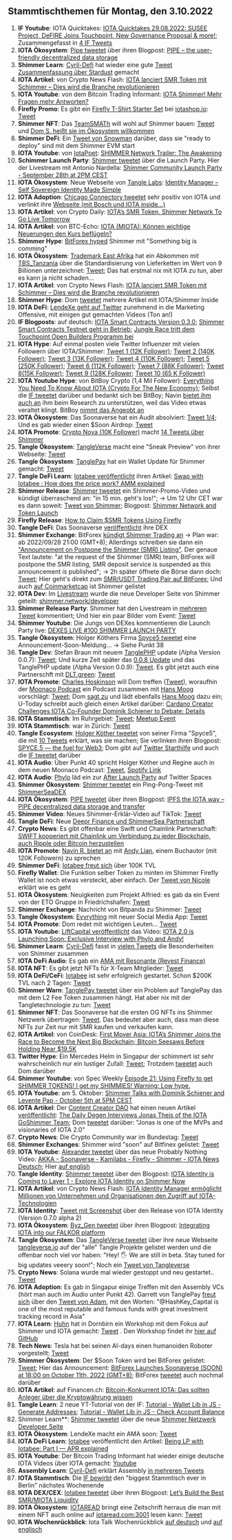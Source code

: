 ## Stammtischthemen für Montag, den 3.10.2022

1. **IF Youtube**: IOTA Quicktakes: [IOTA Quicktakes 29.08.2022: SUSEE Project, DeFIRE Joins Touchpoint, New Governance Proposal & more!](https://www.youtube.com/watch?v=mUlFg7h1V80); Zusammengefasst in [4 IF Tweets](https://twitter.com/iota/status/1574323033430544387?s=20&t=u1GN9rGt8FYrel5jz68mRA)
2. **IOTA Ökosystem**: [Pipe tweetet](https://twitter.com/PIPE_DATA/status/1574414923752476676?s=20&t=u1GN9rGt8FYrel5jz68mRA) über ihren Blogpost: [PIPE – the user-friendly decentralized data storage](https://tanglehub.eu/pipe-pipe-the-user-friendly-decentralized-data-storage/)
3. **Shimmer Learn**: [Cyril-Defi](https://twitter.com/cyrilXBT) hat wieder eine gute [Tweet Zusammenfassung über Stardust](https://twitter.com/cyrilXBT/status/1574458832780132352?s=20&t=u1GN9rGt8FYrel5jz68mRA) gemacht
4. **IOTA Artikel**: von Crypto News Flash: [IOTA lanciert SMR Token mit Schimmer – Dies wird die Branche revolutionieren](https://www.crypto-news-flash.com/de/iota-startet-smr-token-mit-shimmer-kurs-steigt-bereits/)
5. **IOTA Youtube**: von dem Bitcoin Trading Informant: [IOTA Shimmer! Mehr Fragen mehr Antworten?](https://www.youtube.com/watch?v=b2KWAl9yekM)
6. **Firefly Promo**: Es gibt ein [Firefly T-Shirt Starter Set](https://iotashop.io/shop/shirts/firefly/firefly-starter-kit-limited-yoti-edition/) bei [iotashop.io](iotashop.io): [Tweet](https://twitter.com/iotashop/status/1574658018360295424?s=20&t=u1GN9rGt8FYrel5jz68mRA)
7. **Shimmer NFT**: Das [TeamSMATh](https://twitter.com/TeamSMATh) will wohl auf Shimmer bauen: [Tweet](https://twitter.com/TeamSMATh/status/1574505445686902852?s=20&t=u1GN9rGt8FYrel5jz68mRA) und [Dom S. heißt sie im Ökosystem willkommen](https://twitter.com/DomSchiener/status/1574646642774769665?s=20&t=u1GN9rGt8FYrel5jz68mRA)
8. **Shimmer DeFi**: Ein [Tweet von Snowman](https://twitter.com/SnowMan_Finance/status/1574620877144338432?s=20&t=u1GN9rGt8FYrel5jz68mRA) darüber, dass sie "ready to deploy" sind mit dem Shimmer EVM start
9. **IOTA Youtube**: von [IotaPoet](https://twitter.com/IotaPoet): [SHIMMER Network Trailer: The Awakening](https://www.youtube.com/watch?v=EoVu3OFS7Vg)
10. **Schimmer Launch Party**: [Shimmer tweetet](https://twitter.com/shimmernet/status/1574778399163387905?s=20&t=zrn6lxHJUw2wd3JZP4xd1A) über die Launch Party. Hier der Livestream mit Antonio Nardella: [Shimmer Community Launch Party - September 28th at 2PM CEST](https://www.youtube.com/watch?v=MgznoGFPhA8)
11. **IOTA Ökosystem**: Neue Webseite von [Tangle Labs](https://twitter.com/Tangle_Labs): [Identity Manager – Self Sovereign Identity Made Simple](https://tanglelabs.io/identity-manager-self-sovereign-identity-made-simple/)
12. **IOTA Adoption**: [Chicago Connectory tweetet](https://twitter.com/connectory/status/1574520696054636545?s=20&t=4Vffzomwlmby9_vugusiOw) sehr positiv von IOTA und verlinkt ihre [Webseite (mit Bosch und IOTA inside...)](https://chicagoconnectory.com/community-iot-experience/)
13. **IOTA Artikel**: von Crypto Daily: [IOTA’s SMR Token, Shimmer Network To Go Live Tomorrow](https://cryptodaily.co.uk/2022/09/iota-s-smr-token-shimmer-network-to-go-live-tomorrow)
14. **IOTA Artikel**: von BTC-Echo: [IOTA (MIOTA): Können wichtige Neuerungen den Kurs beflügeln?](https://www.btc-echo.de/news/iota-miota-koennen-wichtige-neuerungen-den-kurs-befluegeln-151446/)
15. **Shimmer Hype**: [BitForex hyped](https://twitter.com/bitforexcom/status/1574675578510184448?s=20&t=Bd3M7Y_vECVg7Vv5JqGdUg) Shimmer mit "Something big is comming"
16. **IOTA Ökosystem**: [Trademark East Afrika](https://twitter.com/TradeMarkEastA) hat ein Abkommen mit [TBS_Tanzania](https://twitter.com/TBS_Tanzania) über die Standardisierung von Lieferketten im Wert von 9 Billionen unterzeichnet: [Tweet](https://twitter.com/TradeMarkEastA/status/1574336544542019584?s=20&t=drdSxfzUYmiKxXl9B__tHA); Das hat erstmal nix mit IOTA zu tun, aber es kann ja nicht schaden...
17. **IOTA Artikel**: von Crypto News Flash: [IOTA lanciert SMR Token mit Schimmer – Dies wird die Branche revolutionieren](https://www.crypto-news-flash.com/de/iota-startet-smr-token-mit-shimmer-kurs-steigt-bereits/)
18. **Shimmer Hype**: Dom [tweetet](https://twitter.com/DomSchiener/status/1574756674363080704?s=20&t=u1GN9rGt8FYrel5jz68mRA) mehrere Artikel mit IOTA/Shimmer Inside
19. **IOTA DeFi**: [LendeXe geht auf Twitter](https://twitter.com/LendeXeFinance) zunehmend in die Marketing Offensive, mit einigen gut gemachten Videos (Ton an!)
20. **IF Blogposts**: auf deutsch: [IOTA Smart Contracts Version 0.3.0](https://iota-kurs.de/iota-smart-contracts-version-0-3-0/); [Shimmer Smart Contracts Testnet geht in Betrieb](https://iota-kurs.de/shimmer-smart-contracts-testnet-geht-in-betrieb/); [Jungle Race tritt dem Touchpoint Open Builders Programm bei](https://iota-kurs.de/jungle-race-tritt-dem-touchpoint-open-builders-programm-bei/)
21. **IOTA Hype**: Auf einmal posten viele Twitter Influenzer mit vielen Followern über IOTA/Shimmer: [Tweet 1 (12K Follower)](https://twitter.com/coinesper/status/1574829941283328008?s=20&t=7oKAl3oVLAII131nnGEUeg); [Tweet 2 (140K Follower)](https://twitter.com/machinelearnflx/status/1574644875747811330?s=20&t=7oKAl3oVLAII131nnGEUeg); [Tweet 3 (13K Follower)](https://twitter.com/ihub_crypto/status/1574826172491468800?s=20&t=7oKAl3oVLAII131nnGEUeg); [Tweet 4 (110K Follower)](https://twitter.com/TheDustyBC/status/1574830311380201477?s=20&t=7oKAl3oVLAII131nnGEUeg); [Tweet 5 (250K Follower)](https://twitter.com/AltCryptoGems/status/1574849606965293057?s=20&t=6A_I_OrJHdhzUXmD6G1VLw); [Tweet 6 (112K Follower)](https://twitter.com/TheDustyBC/status/1574830311380201477?s=20&t=tD3nY5J5e7GWpm6K3ErNYA); [Tweet 7 (88K Follower)](https://twitter.com/THECHAINMEDIA/status/1575573197738586112?s=20&t=QCYp8OVUeVWsUr_oHTJZKg); [Tweet 8(15K Follower)](https://twitter.com/bitforexcom/status/1575696944994754564?s=20&t=FdIV7_B-QHyGYcloICP1HA); [Tweet 9 (128K Follower](https://twitter.com/bitforexcom/status/1575839479436570624?s=20&t=vo8G-xQTFJFd-QFZaB52iA); [Tweet 10 (65 K Follower)](https://twitter.com/coinspotau/status/1576358354338750464?s=20&t=mZhHAL6ss3rO43KGht9smg)
22. **IOTA Youtube Hype**: von BitBoy Crypto (1,4 Mil Follower): [Everything You Need To Know About IOTA (Crypto For The New Economy)](https://twitter.com/TheDustyBC/status/1574830311380201477?s=20&t=7oKAl3oVLAII131nnGEUeg); Selbst die [IF tweetet](https://twitter.com/iota/status/1575019495277592576?s=20&t=ath-9Ez-CiOcYWUzoIUxuA) darüber und bedankt sich bei BitBoy; Navin [bietet ihm auch an](https://twitter.com/navinram999/status/1574853845515177992?s=20&t=ath-9Ez-CiOcYWUzoIUxuA) ihm beim Research zu unterstützen, weil das Video etwas veraltet klingt. BitBoy [nimmt das Angeobt an](https://twitter.com/Bitboy_Crypto/status/1574871958231064602?s=20&t=ath-9Ez-CiOcYWUzoIUxuA)
23. **IOTA Ökosystem**: Das Soonaverse hat ein Audit absolviert: [Tweet 1/4](https://twitter.com/soon_labs/status/1574824816305004544); Und es gab wieder einen $Soon Airdrop: [Tweet](https://twitter.com/soon_labs/status/1574979714514657280?s=20&t=ath-9Ez-CiOcYWUzoIUxuA)
24. **IOTA Promote**: [Crypto Nova (10K Follower)](https://twitter.com/CryptoGirlNova) macht [14 Tweets über Shimmer](https://twitter.com/CryptoGirlNova/status/1574866255428943872?s=20&t=ath-9Ez-CiOcYWUzoIUxuA)
25. **Tangle Ökosystem**: [TangleVerse](https://twitter.com/TangleVerseWeb) macht eine "Sneak Preview" von ihrer Webseite: [Tweet](https://twitter.com/TangleVerseWeb/status/1575048310179926017?s=20&t=ath-9Ez-CiOcYWUzoIUxuA)
26. **Tangle Ökosystem**: [TanglePay](https://twitter.com/tanglepaycom) hat ein Wallet Update für Shimmer gemacht: [Tweet](https://twitter.com/tanglepaycom/status/1575057725431590913?s=20&t=ath-9Ez-CiOcYWUzoIUxuA)
27. **Tangle DeFi Learn**: [Iotabee veröffentlicht](https://twitter.com/iotabee/status/1575047935485571072?s=20&t=sJwvfMEXvPegac3IsIz06Q) ihren Artikel: [Swap with Iotabee : How does the price work? AMM explained](https://medium.com/@iotabee/swap-with-iotabee-how-does-the-price-work-amm-explained-c57332798fea)
28. **Shimmer Release**: [Shimmer tweetet](https://twitter.com/shimmernet/status/1575059129948934149?s=20&t=sJwvfMEXvPegac3IsIz06Q) ein Shimmer-Promo-Video und kündigt überraschend an: "in 15 min. geht's los!"; -> Um 12 Uhr CET war es dann soweit: [Tweet von Shimmer](https://twitter.com/shimmernet/status/1575062856084725760?s=20&t=OVi6TspW0zNvz0MfUq-jtA); Blogpost: [Shimmer Network and Token Launch](https://blog.shimmer.network/shimmer-network-and-token-launch/)
29. **Firefly Release**: [How to Claim $SMR Tokens Using Firefly](https://blog.shimmer.network/how-to-claim-smr-firefly/)
30. **Tangle DeFi**: Das Soonaverse [veröffentlicht](https://twitter.com/soon_labs/status/1575110315603161089?s=20&t=hzIQHhIc1MQplPDWIT6HWw) ihre DEX
31. **Shimmer Exchange**: BitForex [kündigt Shimmer Trading an](https://twitter.com/bitforexcom/status/1575085061476560898?s=20&t=GxRzlbxc6apKsFsMe8yVWA) -> Plan war: ab 2022/09/28 21:00 (GMT+8); Allerdings schreiben sie dann ein ["Announcement on Postpone the Shimmer (SMR) Listing"](https://support.bitforex.com/hc/en-us/articles/10966587214105-Announcement-on-Postpone-the-Shimmer-SMR-Listing). Der genaue Text lautete: "at the request of the Shimmer (SMR) team, BitForex will postpone the SMR listing, SMR deposit service is suspended as this announcement is published"; -> 2h später öffnete die Börse dann doch: [Tweet](https://twitter.com/bitforexcom/status/1575144036494897152?s=20&t=YcNDz879pJANS2A3axdhpw); Hier geht's direkt zum [SMR/USDT Trading Pair auf BitForex](https://www.bitforex.com/en/spot/smr_usdt); Und auch [auf Coinmarketcap](https://coinmarketcap.com/currencies/shimmer/) ist Shimmer gelistet
32. **IOTA Dev**: Im [Livestream](https://www.youtube.com/watch?v=a1KGRaPONBE) wurde die neue Developer Seite von Shimmer geteilt: [shimmer.network/developer](https://shimmer.network/developer)
33. **Shimmer Release Party**: Shimmer hat den Livestream in [mehreren Tweet](https://twitter.com/shimmernet/status/1575090453480980481?s=20&t=yAY7dg0XYAtFBdC_S0Ygdw) kommentiert; Und hier ein paar Bilder vom Event: [Tweet](https://twitter.com/shimmernet/status/1575425169157492736?s=20&t=QBVpOgNjR1XGRrCPlaUpig)
34. **Shimmer Youtube**: Die Jungs von DEXes kommentieren die Launch Party live: [DEXES LIVE #100 SHIMMER LAUNCH PARTY](https://www.youtube.com/watch?v=MH_PP9sfxcs&t=6214s)
35. **Tangle Ökosystem**: Holger Köthers Firma [Spyce5 tweetet](https://twitter.com/SPYCE_5/status/1575370226841034753?s=20&t=tD3nY5J5e7GWpm6K3ErNYA) eine Announcement-Soon-Meldung... -> Siehe Punkt 38
36. **Tangle Dev**: Stefan Braun mit neuem [TanglePHP](https://twitter.com/tanglePHP) update (Λlpha Version 0.0.7): [Tweet](https://twitter.com/tanglePHP/status/1575048952743088128?s=20&t=tD3nY5J5e7GWpm6K3ErNYA); Und kurze Zeit später das [0.0.8 Update](https://twitter.com/tanglePHP/status/1575435978071834625?s=20&t=_ZCWKSgL_PC3IdHDn49g4g) und das TanglePHP update (Λlpha Version 0.0.9): [Tweet](https://twitter.com/tanglePHP/status/1575536198243782663?s=20&t=wF975pLHrF2scI95jfBqQA). Es gibt jetzt auch eine Partnerschft mit [DLT.green](https://twitter.com/dlt_green): [Tweet](https://twitter.com/dlt_green/status/1575540737214713881?s=20&t=wF975pLHrF2scI95jfBqQA)
37. **IOTA Promote**: [Charles Hoskinson](https://twitter.com/IOHK_Charles) will Dom treffen ([Tweet](https://twitter.com/IOHK_Charles/status/1575318678358216706?s=20&t=tD3nY5J5e7GWpm6K3ErNYA)), woraufhin der [Moonaco Podcast](https://twitter.com/MoonacoPodcast) ein Podcast zusammen mit [Hans Moog](https://twitter.com/hus_qy) vorschlägt: [Tweet](https://twitter.com/MoonacoPodcast/status/1575343587671379974?s=20&t=tD3nY5J5e7GWpm6K3ErNYA); Dom [sagt zu](https://twitter.com/DomSchiener/status/1575390297235853315?s=20&t=tD3nY5J5e7GWpm6K3ErNYA) und lädt ebenfalls [Hans Moog](https://twitter.com/hus_qy) dazu ein; U-Today schreibt auch gleich einen Artikel darüber: [Cardano Creator Challenges IOTA Co-Founder Dominik Schiener to Debate: Details](https://u.today/cardano-creator-challenges-iota-co-founder-dominik-schiener-to-debate-details)
38. **IOTA Stammtisch**: Im Ruhrgebiet: [Tweet](https://twitter.com/IotaPunks_71/status/1575386662154260481?s=20&t=tD3nY5J5e7GWpm6K3ErNYA); [Meetup Event](https://www.meetup.com/de-DE/the-future-of-web3-iota-stammtisch-ruhrgebiet/events/288790893/)
39. **IOTA Stammtisch**: war in Zürich: [Tweet](https://twitter.com/ZurichIota/status/1575420817713893376?s=20&t=NucJG_UwlD5xPiB0MaEWtQ)
40. **Tangle Ecosystem**: [Holger Köther tweetet](https://twitter.com/HolgerKoether/status/1575463053369417737?s=20&t=W1Rj1bu-8MUbS1hnL64DPg) von seiner Firma "Spyce5", die mit [10 Tweets](https://twitter.com/SPYCE_5/status/1575462083814215684?s=20&t=YSg4SMemO2LkRrKMa07ZQg) erklärt, was sie machen; Sie verlinken ihren Blogpost: [SPYCE.5 — the fuel for Web3](https://spyce5.medium.com/spyce-5-the-fuel-for-web3-83a4df6dfa7e); Dom gibt auf [Twitter Starthilfe](https://twitter.com/DomSchiener/status/1575465490029355012?s=20&t=NucJG_UwlD5xPiB0MaEWtQ) und auch die [IF tweetet](https://twitter.com/iota/status/1575473606632640512?s=20&t=BfhqAt3Ozl49vZPv82NZuQ) darüber
41. **IOTA Audio**: Über Punkt 40 spricht Holger Köther und Regine auch in dem neuen Moonaco Podcast: [Tweet](https://twitter.com/MoonacoPodcast/status/1575458788458504193?s=20&t=NucJG_UwlD5xPiB0MaEWtQ), [Spotify Link](https://open.spotify.com/episode/1pyhY1BNOML8I5m2Xjsntj?si=r5q-ZEQET46h_JN1RmO8sw&nd=1)
42. **IOTA Audio**: [Phylo](https://twitter.com/PhyloIota) läd ein zur [After Launch Party](https://twitter.com/PhyloIota/status/1575452207595458561?s=20&t=NucJG_UwlD5xPiB0MaEWtQ) auf Twitter Spaces
43. **Shimmer Ökosystem**: [Shimmer tweetet](https://twitter.com/shimmernet/status/1575465498623578112?s=20&t=NucJG_UwlD5xPiB0MaEWtQ) ein Ping-Pong-Tweet mit [ShimmerSeaDEX](https://twitter.com/ShimmerSeaDEX)
44. **IOTA Ökosystem**: [PIPE tweetet](https://twitter.com/PIPE_DATA/status/1575441826948988928?s=20&t=NucJG_UwlD5xPiB0MaEWtQ) über ihren Blogpost: [IPFS the IOTA way – PIPE decentralized data storage and transfer](https://tanglehub.eu/ipfs-the-iota-way/)
45. **Shimmer Video**: Neues Shimmer-Erklär-Video auf TikTok: [Tweet](https://twitter.com/cryptochefs_io/status/1575184404947017728?s=20&t=BfhqAt3Ozl49vZPv82NZuQ)
46. **Tangle DeFi**: Neue [Deepr Finance und ShimmerSea Partnerschaft](https://medium.com/@Deepr.Finance/deepr-finance-and-shimmersea-partnership-bedbbe7af40d)
47. **Crypto News**: Es gibt offenbar eine Swift und Chainlink Partnerschaft: [SWIFT kooperiert mit Chainlink um Verbindung zu jeder Blockchain, auch Ripple oder Bitcoin herzustellen](https://www.crypto-news-flash.com/de/chainlink-verbindet-die-swift-und-blockchain-welt/?feed_id=10484&_unique_id=63359ec5539b9)
48. **IOTA Promote**: [Navin R. bietet an](https://twitter.com/navinram999/status/1575471437195927553?s=20&t=BfhqAt3Ozl49vZPv82NZuQ) mit [Andy Lian](https://twitter.com/anndylian), einem Buchautor (mit 120K Followern) zu sprechen
49. **Shimmer DeFi**: [Iotabee freut sich](https://twitter.com/iotabee/status/1575487615608188928?s=20&t=AdT1WU3X0TGwyExiGEbRrg) über 100K TVL 
50. **Firefly Wallet**: Die Funktion selber Token zu minten im Shimmer Firefly Wallet ist noch etwas versteckt, aber einfach. Der [Tweet von Nicole](https://twitter.com/cheerful_nicole/status/1575496341928570881?s=20&t=AdT1WU3X0TGwyExiGEbRrg) erklärt wie es geht
51. **IOTA Ökosystem**: Neuigkeiten zum Projekt Alfried: es gab da ein Event von der ETO Gruppe in Friedrichshafen: [Tweet](https://twitter.com/BenBoenisch/status/1575507913845755905?s=20&t=QCYp8OVUeVWsUr_oHTJZKg)
52. **Shimmer Exchange**: Nachricht von Bitpanda zu Shimmer: [Tweet](https://twitter.com/bitpanda/status/1575509263027429380?s=20&t=QCYp8OVUeVWsUr_oHTJZKg)
53. **Tangle Ökosystem**: [Evvrything](https://twitter.com/TheEvvrything/) mit neuer Social Media App: [Tweet](https://twitter.com/TheEvvrything/status/1575562717783822336?s=20&t=QCYp8OVUeVWsUr_oHTJZKg)
54. **IOTA Promote**: Dom redet mit wichtigen Leuten... [Tweet](https://twitter.com/stelyb/status/1575420276695003137?s=20&t=QCYp8OVUeVWsUr_oHTJZKg)
55. **IOTA Youtube**: [LiftCapital veröffentlicht](https://twitter.com/CapitalLiftt/status/1575549720944119820?s=20&t=QCYp8OVUeVWsUr_oHTJZKg) das Video: [IOTA 2.0 is Launching Soon: Exclusive Interview with Phylo and Andy!](https://www.youtube.com/watch?v=GhCNfk7HewQ)
56. **Shimmer Learn**: [Cyril-Defi](https://twitter.com/cyrilXBT) fasst in [vielen Tweets](https://twitter.com/cyrilXBT/status/1575551347830755353?s=20&t=QCYp8OVUeVWsUr_oHTJZKg) die Besonderheiten von Shimmer zusammen
57. **IOTA DeFi Audio**: Es gab ein [AMA mit Resonante (Revest Finance)](https://twitter.com/RevestFinance/status/1575543848314740736?s=20&t=QCYp8OVUeVWsUr_oHTJZKg)
58. **IOTA NFT**: Es gibt jetzt NFTs für X-Team Mitglieder: [Tweet](https://twitter.com/IOTAXTeams/status/1575510776697262083?s=20&t=QCYp8OVUeVWsUr_oHTJZKg)
59. **IOTA DeFi/CeFi**: [Iotabee](https://twitter.com/iotabee) ist sehr erfolgreich gestartet. Schon $200K TVL nach 2 Tagen: [Tweet](https://twitter.com/iotabee/status/1575630157838422016?s=20&t=ZhcAkYFx6OEO3Y_JrBjRgw)
60. **Shimmer Warn**: [TanglePay tweetet](https://twitter.com/tanglepaycom/status/1575637603700703233?s=20&t=ZhcAkYFx6OEO3Y_JrBjRgw) über ein Problem auf TanglePay das mit dem L2 Fee Token zusammen hängt. Hat aber nix mit der Tangletechnologie zu tun: [Tweet](https://twitter.com/tanglepaycom/status/1575714929654788096?s=20&t=ZhcAkYFx6OEO3Y_JrBjRgw)
61. **Shimmer NFT**: Das Soonaverse hat die ersten OG NFTs ins Shimmer Netzwerk übertragen: [Tweet](https://twitter.com/soon_labs/status/1575717439186214912?s=20&t=BexoZqa1xCCErKn93M3mYw). Das bedeutet aber auch, dass man diese NFTs zur Zeit nur mit SMR kaufen und verkaufen kann. 
62. **IOTA Artikel**: von CoinDesk: [First Mover Asia: IOTA’s Shimmer Joins the Race to Become the Next Big Blockchain; Bitcoin Seesaws Before Holding Near $19.5K](https://www.coindesk.com/markets/2022/09/29/first-mover-asia-iotas-shimmer-joins-the-race-to-become-the-next-big-blockchain-bitcoin-seesaws-before-holding-near-195k/)
63. **Twitter Hype**: Ein Mercedes Helm in Singapur der schimmert ist sehr wahrscheinlich nur ein lustiger Zufall: [Tweet](https://twitter.com/MercedesAMGF1/status/1575554197919272960?s=20&t=TljUnfWxeDeyYpj7DkGobQ); Trotzdem [tweetet](https://twitter.com/DomSchiener/status/1575667338086846465?s=20&t=LK_Q4qaJ_sYpOrKi47mksg) auch Dom darüber
64. **Shimmer Youtube**: von Spec Weekly [Episode 21: Using Firefly to get SHIMMER TOKENS! I get my SHIMMIES! Warning: Low hype.](https://www.youtube.com/watch?v=hjcg-W0qtGo)
65. **IOTA Youtube**: am 5. Oktober: [Shimmer Talks with Dominik Schiener and Levente Pap - October 5th at 5PM CEST](https://www.youtube.com/watch?v=EzvW6ZoCu20)
66. **IOTA Artikel**: Der [Content Creator DAO](https://twitter.com/IOTAcontentDAO) hat einen neuen Artikel [veröffentlicht](https://twitter.com/IccdNewsletter/status/1575769419753869312?s=20&t=GGLtKnuzrRMSjU8DOjMqLg): [The Daily Degen Interviews Jonas Theis of the IOTA GoShimmer Team](https://medium.com/@iotacontentcreators/the-daily-degen-interviews-jonas-theis-of-the-iota-goshimmer-team-b73235aa87ce); Dom [tweetet](https://twitter.com/DomSchiener/status/1575770873289924608?s=20&t=GGLtKnuzrRMSjU8DOjMqLg) darüber: "Jonas is one of the MVPs and visionaries of IOTA 2.0"
67. **Crypto News**: Die Crypto Community war im Bundestag: [Tweet](https://twitter.com/f_schaeffler/status/1575783292112375812?s=20&t=W9FZcMyYG5vaAUKT6w4xAw)
68. **Shimmer Exchanges**: Shimmer wird "soon" auf Bitfinex gelistet: [Tweet](https://twitter.com/bitfinex/status/1575787858480209922?s=20&t=GGLtKnuzrRMSjU8DOjMqLg)
69. **IOTA Youtube**: [Alexander tweetet](https://twitter.com/shortaktien/status/1575786419775496192?s=20&t=GGLtKnuzrRMSjU8DOjMqLg) über das neue Probably Nothing Video: [AKKA - Soonaverse - Kamilabs - Firefly - Shimmer - IOTA News Deutsch](https://www.youtube.com/watch?v=KML7WJ8M-dM); Hier [auf english](https://www.youtube.com/watch?v=qd671kyWqxo)
70. **Tangle Identity**: [Shimmer tweetet](https://twitter.com/shimmernet/status/1575837743745146881?s=20&t=ejx9lEHptHyGmRfeMDIEZg) über den Blogpost: [IOTA Identity is Coming to Layer 1 - Explore IOTA Identity on Shimmer Now](https://blog.shimmer.network/iota-identity-is-coming-to-layer-1/)
71. **IOTA Artikel**: von Crypto News Flash: [IOTA Identity Manager ermöglicht Millionen von Unternehmen und Organisationen den Zugriff auf IOTA-Technologien](https://twitter.com/FlashDeutsch/status/1575886177646714881)
72. **IOTA Identity**: [Tweet mit Screenshot](https://twitter.com/Vrom14286662/status/1575945283455680512?s=20&t=YIShXIS42WtnsbYSHnO_uw) über den Release von IOTA Identity (Version 0.7.0 alpha 2)
73. **IOTA Ökosystem**: [Byz_Gen tweetet](https://twitter.com/gen_byz/status/1574337999902474240?s=20&t=fFIYhVLMUZpGlNMirPHm9w) über ihren Blogpost: [Integrating IOTA into our FALKOR platform](https://www.byzgen.com/insights/integrating-iota-into-our-falkor-platform#insight-content)
74. **Tangle Ökosystem**: Das [TangleVerse tweetet](https://twitter.com/TangleVerseWeb/status/1575849405994762240?s=20&t=GGLtKnuzrRMSjU8DOjMqLg) über ihre neue Webseite [tangleverse.io](https://tangleverse.io/) auf der "alle" Tangle Projekte gelistet werden und die offenbar noch viel vor haben: "Hey! 🖐 We are still in beta. Stay tuned for big updates veeery soon!"; Noch ein [Tweet von Tangleverse](https://twitter.com/TangleVerseWeb/status/1576216111233830914?s=20&t=YTIaabcIJqjlTpj9wCdD4w)
75. **Crypto News**: Solana wurde mal wieder gestoppt und neu gestartet.. [Tweet](https://twitter.com/SolanaStatus/status/1576010340248084481?s=20&t=YIShXIS42WtnsbYSHnO_uw)
76. **IOTA Adoption**: Es gab in Singapur einige Treffen mit den Assembly VCs (hört man auch im Audio unter Punkt 42). Garrett von TanglePay [freut sich](https://twitter.com/GarrettBullish/status/1576040253877792771?s=20&t=YIShXIS42WtnsbYSHnO_uw) über den [Tweet von Adam](https://twitter.com/Schpoopel/status/1575487322283708418), mit den Worten: "@HashKey_Capital is one of the most reputable and famous funds with great investment tracking record in Asia"
77. **IOTA Learn**: [Huhn](https://twitter.com/huhn511) hat in Dornbirn ein Workshop mit dem Fokus auf Shimmer und IOTA gemacht: [Tweet](https://twitter.com/huhn511/status/1575831231521964033?s=20&t=YIShXIS42WtnsbYSHnO_uw) . Den Workshop findet ihr [hier auf GitHub](https://github.com/huhn511/shimmer-js-workshop)
78. **Tech News**: Tesla hat bei seinen AI-days einen humanoiden Roboter vorgestellt: [Tweet](https://twitter.com/teslaownersSV/status/1576022300910006272?s=20&t=YIShXIS42WtnsbYSHnO_uw)
79. **Shimmer Ökosystem**: Der $Soon Token wird bei BitForex gelistet: [Tweet](https://twitter.com/soon_labs/status/1575896183125336067?s=20&t=YIShXIS42WtnsbYSHnO_uw); Hier das Announcement: [BitForex Launches Soonaverse (SOON) at 18:00 on October 11th, 2022 (GMT+8)](https://support.bitforex.com/hc/en-us/articles/11040920897945); BitForex [tweetet](https://twitter.com/bitforexcom/status/1576447663376982016?s=20&t=mZhHAL6ss3rO43KGht9smg) auch nochmal darüber
80. **IOTA Artikel**: auf Financen.ch: [Bitcoin-Konkurrent IOTA: Das sollten Anleger über die Kryptowährung wissen](https://www.finanzen.ch/nachrichten/devisen/bitcoin-konkurrent-iota-das-sollten-anleger-ueber-die-kryptowahrung-wissen-1031771903)
81. **Tangle Learn**: 2 neue YT-Tutorial von der IF: [Tutorial - Wallet Lib in JS - Generate Addresses](https://www.youtube.com/watch?v=vu1S1Z9Y0-k); [Tutorial - Wallet Lib in JS - Check Account Balance](https://www.youtube.com/watch?v=VtyyI-J7qD4)
82. Shimmer Learn**: [Shimmer tweetet](https://twitter.com/shimmernet/status/1575154608732872707?s=20&t=_ZCWKSgL_PC3IdHDn49g4g) über die neue [Shimmer Netzwerk Developer Seite](https://shimmer.network/developer)
83. **IOTA Ökosystem**: LendeXe macht ein AMA soon: [Tweet](https://twitter.com/LendeXeFinance/status/1575942189300883457?s=20&t=IWsBHMoQK1obYLhl7MIG8Q)
84. **IOTA DeFi Learn**: [Iotabee](https://twitter.com/iotabee) veröffentlicht den Artikel: [Being LP with Iotabee: Part I — APR explained](https://medium.com/@iotabee/being-lp-with-iotabee-part-i-apr-explained-2428fcb6c08b)
85. **IOTA Youtube**: Der Bitcoin Trading Informant hat wieder einige deutsche IOTA Videos über IOTA gemacht: [Youtube](https://www.youtube.com/c/BitcoinTradingInformant)
86. **Assembly Learn**: [Cyril-Defi](https://twitter.com/cyrilXBT) erklärt Assembly [in mehreren Tweets](https://twitter.com/cyrilXBT/status/1576270771806150657?s=20&t=YTIaabcIJqjlTpj9wCdD4w)
87. **IOTA Stammtisch**: Die [IF bewirbt](https://twitter.com/iota/status/1576149930233810944?s=20&t=YTIaabcIJqjlTpj9wCdD4w) den "biggest Stammtisch ever in Berlin" nächstes Wochenende
88. **IOTA DEX/CEX**: [Iotabee tweetet](https://twitter.com/iotabee/status/1576408605443518465?s=20&t=mZhHAL6ss3rO43KGht9smg) über ihren Blogpost: [Let’s Build the Best SMR/MIOTA Liquidity](https://medium.com/@iotabee/lets-build-the-best-smr-miota-liquidity-510bdff26d99)
89. **IOTA Ökosystem**: [IOTAREAD](https://twitter.com/iotaread) bringt eine Zeitschrift herraus die man mit einem NFT auch online auf [iotaread.com:3001](http://iotaread.com:3001/) lesen kann: [Tweet](https://twitter.com/iotaread/status/1575847210901708800?s=20&t=mZhHAL6ss3rO43KGht9smg)
90. **IOTA Wochenrückblick**: Iota Talk Wochenrückblick [auf deutsch](https://www.iota-talk.com/index.php?article/225-week-in-review-from-25th-september-to-1nd-october-2022/) und [auf englisch](https://www.iota-talk.com/index.php?article/224-wochenr%C3%BCckblick-vom-25-september-bis-1-oktober-2022/)









